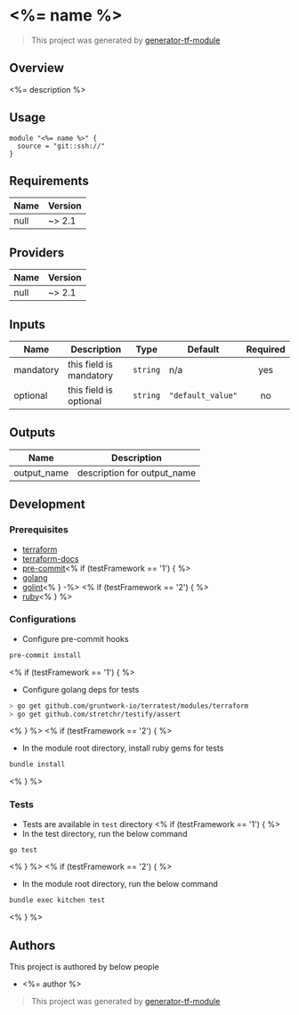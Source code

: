 # <%= name %>

> This project was generated by [generator-tf-module](https://github.com/sudokar/generator-tf-module)

## Overview

<%= description %>

## Usage

```hcl
module "<%= name %>" {
  source = "git::ssh://"
}
```

<!-- BEGINNING OF PRE-COMMIT-TERRAFORM DOCS HOOK -->
## Requirements

| Name | Version |
|------|---------|
| null | ~> 2.1 |

## Providers

| Name | Version |
|------|---------|
| null | ~> 2.1 |

## Inputs

| Name | Description | Type | Default | Required |
|------|-------------|------|---------|:--------:|
| mandatory | this field is mandatory | `string` | n/a | yes |
| optional | this field is optional | `string` | `"default_value"` | no |

## Outputs

| Name | Description |
|------|-------------|
| output\_name | description for output\_name |

<!-- END OF PRE-COMMIT-TERRAFORM DOCS HOOK -->

## Development

### Prerequisites

- [terraform](https://learn.hashicorp.com/terraform/getting-started/install#installing-terraform)
- [terraform-docs](https://github.com/segmentio/terraform-docs)
- [pre-commit](https://pre-commit.com/#install)<% if (testFramework == '1') { %>
- [golang](https://golang.org/doc/install#install)
- [golint](https://github.com/golang/lint#installation)<% } -%>
<% if (testFramework == '2') { %>
- [ruby](https://rvm.io/)<% } %>

### Configurations

- Configure pre-commit hooks
```sh
pre-commit install
```

<% if (testFramework == '1') { %>
- Configure golang deps for tests
```sh
> go get github.com/gruntwork-io/terratest/modules/terraform
> go get github.com/stretchr/testify/assert
```
<% } %>
<% if (testFramework == '2') { %>
- In the module root directory, install ruby gems for tests
```sh
bundle install
```
<% } %>

### Tests

- Tests are available in `test` directory
<% if (testFramework == '1') { %>
- In the test directory, run the below command
```sh
go test
```
<% } %>
<% if (testFramework == '2') { %>
- In the module root directory, run the below command
```sh
bundle exec kitchen test
```
<% } %>

## Authors

This project is authored by below people

- <%= author %>

> This project was generated by [generator-tf-module](https://github.com/sudokar/generator-tf-module)
